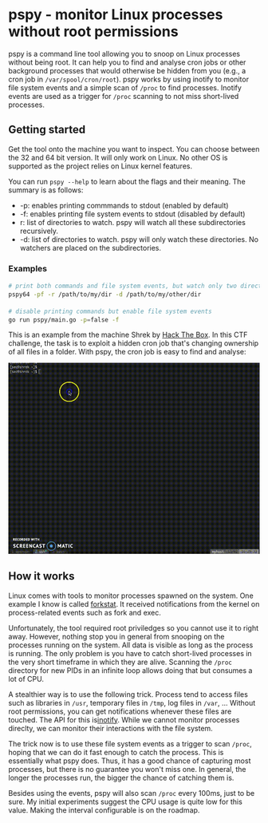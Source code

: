 # pspy - monitor Linux processes without root permissions

pspy is a command line tool allowing you to snoop on Linux processes without being root.
It can help you to find and analyse cron jobs or other background processes that would otherwise be hidden from you (e.g., a cron job in `/var/spool/cron/root`).
pspy works by using inotify to monitor file system events and a simple scan of `/proc` to find processes.
Inotify events are used as a trigger for `/proc` scanning to not miss short-lived processes.

## Getting started

Get the tool onto the machine you want to inspect.
You can choose between the 32 and 64 bit version.
It will only work on Linux.
No other OS is supported as the project relies on Linux kernel features.

You can run `pspy --help` to learn about the flags and their meaning.
The summary is as follows:
- -p: enables printing commmands to stdout (enabled by default)
- -f: enables printing file system events to stdout (disabled by default)
- r: list of directories to watch. pspy will watch all these subdirectories recursively.
- -d: list of directories to watch. pspy will only watch these directories. No watchers are placed on the subdirectories.

### Examples

```bash
# print both commands and file system events, but watch only two directories (one recursive, one not)
pspy64 -pf -r /path/to/my/dir -d /path/to/my/other/dir

# disable printing commands but enable file system events
go run pspy/main.go -p=false -f
```

This is an example from the machine Shrek by [Hack The Box](https://www.hackthebox.eu/).
In this CTF challenge, the task is to exploit a hidden cron job that's changing ownership of all files in a folder.
With pspy, the cron job is easy to find and analyse:

![animated demo gif](images/demo.gif)

## How it works

Linux comes with tools to monitor processes spawned on the system.
One example I know is called [forkstat](http://smackerelofopinion.blogspot.de/2014/03/forkstat-new-tool-to-trace-process.html).
It received notifications from the kernel on process-related events such as fork and exec.

Unfortunately, the tool required root priviledges so you cannot use it to right away.
However, nothing stop you in general from snooping on the processes running on the system.
All data is visible as long as the process is running.
The only problem is you have to catch short-lived processes in the very short timeframe in which they are alive.
Scanning the `/proc` directory for new PIDs in an infinite loop allows doing that but consumes a lot of CPU.

A stealthier way is to use the following trick.
Process tend to access files such as libraries in `/usr`, temporary files in `/tmp`, log files in `/var`, ...
Without root permissions, you can get notifications whenever these files are touched.
The API for this is[inotify](http://man7.org/linux/man-pages/man7/inotify.7.html).
While we cannot monitor processes direclty, we can monitor their interactions with the file system.

The trick now is to use these file system events as a trigger to scan `/proc`, hoping that we can do it fast enough to catch the process.
This is essentially what pspy does.
Thus, it has a good chance of capturing most processes, but there is no guarantee you won't miss one.
In general, the longer the processes run, the bigger the chance of catching them is.

Besides using the events, pspy will also scan `/proc` every 100ms, just to be sure.
My initial experiments suggest the CPU usage is quite low for this value.
Making the interval configurable is on the roadmap.
